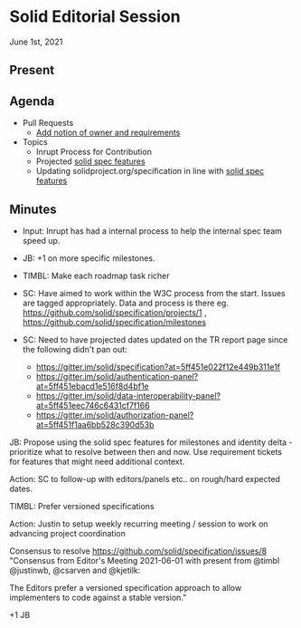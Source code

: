 # Solid Editorial Session
June 1st, 2021

## Present



## Agenda

- Pull Requests
    - [Add notion of owner and requirements](https://github.com/solid/specification/pull/264)
- Topics
    - Inrupt Process for Contribution
    - Projected [solid spec features](https://docs.google.com/spreadsheets/d/1OyNfITZgptXD-U1DmWeW5sEW3joO9yqziriV1WRR4C8/edit?usp=sharing)
    - Updating solidproject.org/specification in line with [solid spec features](https://docs.google.com/spreadsheets/d/1OyNfITZgptXD-U1DmWeW5sEW3joO9yqziriV1WRR4C8/edit?usp=sharing)

## Minutes

- Input: Inrupt has had a internal process to help the internal spec team speed up.

- JB: +1 on more specific milestones.

- TIMBL: Make each roadmap task richer

- SC: Have aimed to work within the W3C process from the start. Issues are tagged appropriately. Data and process is there eg. https://github.com/solid/specification/projects/1 , https://github.com/solid/specification/milestones

- SC: Need to have projected dates updated on the TR report page since the following didn't pan out:
    - https://gitter.im/solid/specification?at=5ff451e022f12e449b311e1f
    - https://gitter.im/solid/authentication-panel?at=5ff451ebacd1e516f8d4bf1e
    - https://gitter.im/solid/data-interoperability-panel?at=5ff451eec746c6431cf7f166
    - https://gitter.im/solid/authorization-panel?at=5ff451f1aa6bb528c390d53b

JB: Propose using the solid spec features for milestones and identity delta - prioritize what to resolve between then and now. Use requirement tickets for features that might need additional context.

Action: SC to follow-up with editors/panels etc.. on rough/hard expected dates.

TIMBL: Prefer versioned specifications

Action: Justin to setup weekly recurring meeting / session to work on advancing project coordination

Consensus to resolve https://github.com/solid/specification/issues/8
"Consensus from Editor's Meeting 2021-06-01 with present from @timbl @justinwb, @csarven and @kjetilk:

The Editors prefer a versioned specification approach to allow implementers to code against a stable version."

+1 JB
